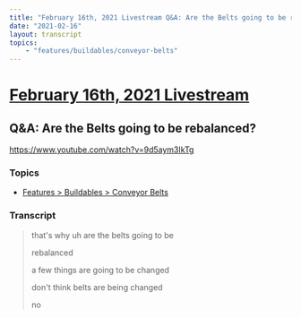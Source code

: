 ```yaml
---
title: "February 16th, 2021 Livestream Q&A: Are the Belts going to be rebalanced?"
date: "2021-02-16"
layout: transcript
topics:
    - "features/buildables/conveyor-belts"
---
```

# [February 16th, 2021 Livestream](../2021-02-16.md)
## Q&A: Are the Belts going to be rebalanced?
https://www.youtube.com/watch?v=9d5aym3IkTg

### Topics
* [Features > Buildables > Conveyor Belts](../topics/features/buildables/conveyor-belts.md)

### Transcript

> that's why uh are the belts going to be
>
> rebalanced
>
> a few things are going to be changed
>
> don't think belts are being changed
>
> no
